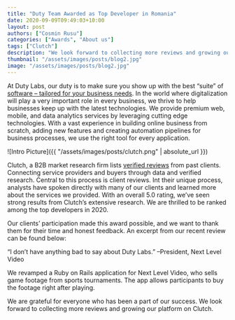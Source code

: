 ```yaml
---
title: "Duty Team Awarded as Top Developer in Romania"
date: 2020-09-09T09:49:03+10:00
layout: post
authors: ["Cosmin Rusu"]
categories: ["Awards", "About us"]
tags: ["Clutch"]
description: "We look forward to collecting more reviews and growing our platform on Clutch."
thumbnail: "/assets/images/posts/blog2.jpg"
image: "/assets/images/posts/blog2.jpg"
---
```


At Duty Labs, our duty is to make sure you show up with the best “suite” of [software – tailored for your business needs](https://markets.businessinsider.com/news/stocks/the-top-5-services-that-custom-software-development-companies-provide-according-to-a-new-report-1028601762). In the world where digitalization will play a very important role in every business, we thrive to help businesses keep up with the latest technologies. We provide premium web, mobile, and data analytics services by leveraging cutting edge technologies. With a vast experience in building online business from scratch, adding new features and creating automation pipelines for business processes, we use the right tool for every application.


![Intro Picture]({{ "/assets/images/posts/clutch.png" | absolute_url }})


Clutch, a B2B market research firm lists [verified reviews](https://clutch.co/ro/developers/ecommerce) from past clients. Connecting service providers and buyers through data and verified research. Central to this process is client reviews. Int their unique process, analysts have spoken directly with many of our clients and learned more about the services we provided. With an overall 5.0 rating, we’ve seen strong results from Clutch’s extensive research. We are thrilled to be ranked among the top developers in 2020.



Our clients’ participation made this award possible, and we want to thank them for their time and honest feedback. An excerpt from our recent review can be found below:


“I don’t have anything bad to say about Duty Labs.” –President, Next Level Video


We revamped a Ruby on Rails application for Next Level Video, who sells game footage from sports tournaments. The app allows participants to buy the footage right after playing.


We are grateful for everyone who has been a part of our success. We look forward to collecting more reviews and growing our platform on Clutch.
